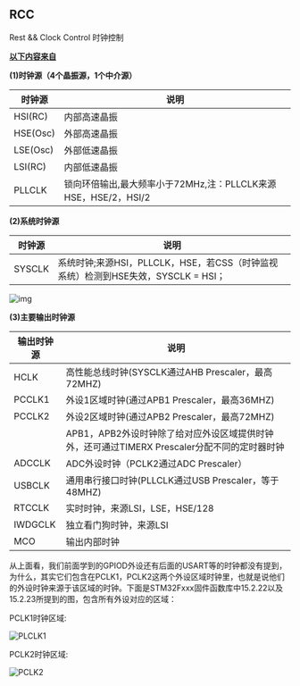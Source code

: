 ## RCC

Rest && Clock Control 时钟控制

[**以下内容来自**](https://www.cnblogs.com/zc110747/p/4692379.html)

 **(1)时钟源（4个晶振源，1个中介源）**

| 时钟源   | 说明                                                         |
| -------- | ------------------------------------------------------------ |
| HSI(RC)  | 内部高速晶振                                                 |
| HSE(Osc) | 外部高速晶振                                                 |
| LSE(Osc) | 外部低速晶振                                                 |
| LSI(RC)  | 内部低速晶振                                                 |
| PLLCLK   | 锁向环倍输出,最大频率小于72MHz,注：PLLCLK来源HSE，HSE/2，HSI/2 |

**(2)系统时钟源**

| 时钟源 | 说明                                                         |
| ------ | ------------------------------------------------------------ |
| SYSCLK | 系统时钟;来源HSI，PLLCLK，HSE，若CSS（时钟监视系统）检测到HSE失效，SYSCLK = HSI； |

![img](https://res.cloudinary.com/xiaolong/image/upload/v1612709847/rust_stm32/041024497369672_epir5e.png)

**(3)主要输出时钟源**

| 输出时钟源 | 说明                                                         |
| ---------- | ------------------------------------------------------------ |
| HCLK       | 高性能总线时钟(SYSCLK通过AHB Prescaler，最高72MHZ)           |
| PCCLK1     | 外设1区域时钟(通过APB1 Prescaler，最高36MHZ)                 |
| PCCLK2     | 外设2区域时钟(通过APB2 Prescaler，最高72MHZ)                 |
|            | APB1，APB2外设时钟除了给对应外设区域提供时钟外，还可通过TIMERX Prescaler分配不同的定时器时钟 |
| ADCCLK     | ADC外设时钟（PCLK2通过ADC Prescaler）                        |
| USBCLK     | 通用串行接口时钟(PLLCLK通过USB Prescaler，等于48MHZ)         |
| RTCCLK     | 实时时钟，来源LSI，LSE，HSE/128                              |
| IWDGCLK    | 独立看门狗时钟，来源LSI                                      |
| MCO        | 输出内部时钟                                                 |

 从上面看，我们前面学到的GPIOD外设还有后面的USART等的时钟都没有提到，为什么，其实它们包含在PCLK1，PCLK2这两个外设区域时钟里，也就是说他们的外设时钟来源于该区域的时钟。下面是STM32Fxxx固件函数库中15.2.22以及15.2.23所提到的图，包含所有外设对应的区域：

PCLK1时钟区域:

![PLCLK1](https://res.cloudinary.com/xiaolong/image/upload/v1612709912/rust_stm32/041114211422793_znbnzr.jpg)

 PCLK2时钟区域:

![PCLK2](https://res.cloudinary.com/xiaolong/image/upload/v1612709954/rust_stm32/041114465014445_hjonok.jpg)
